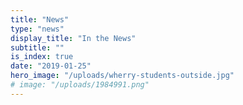 ```yaml
---
title: "News"
type: "news"
display_title: "In the News"
subtitle: ""
is_index: true
date: "2019-01-25"
hero_image: "/uploads/wherry-students-outside.jpg"
# image: "/uploads/1984991.png"
---
```



